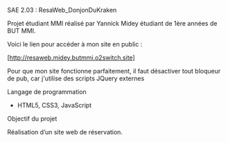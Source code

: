 SAE 2.03 : ResaWeb_DonjonDuKraken

Projet étudiant MMI réalisé par Yannick Midey étudiant de 1ère années de BUT MMI.

Voici le lien pour accéder à mon site en public :

[http://resaweb.midey.butmmi.o2switch.site]

Pour que mon site fonctionne parfaitement, il faut désactiver tout bloqueur de pub, car j'utilise des scripts JQuery externes

Langage de programmation

- HTML5, CSS3, JavaScript

Objectif du projet

Réalisation d’un site web de réservation.

